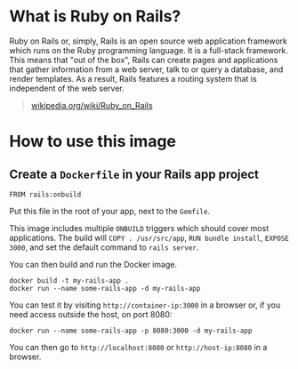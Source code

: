 # What is Ruby on Rails?

Ruby on Rails or, simply, Rails is an open source web application framework which runs on
the Ruby programming language. It is a full-stack framework. This means that "out of the
box", Rails can create pages and applications that gather information from a web server,
talk to or query a database, and render templates. As a result, Rails features a routing
system that is independent of the web server.

> [wikipedia.org/wiki/Ruby_on_Rails](https://en.wikipedia.org/wiki/Ruby_on_Rails)

# How to use this image

## Create a `Dockerfile` in your Rails app project
    FROM rails:onbuild

Put this file in the root of your app, next to the `Gemfile`.

This image includes multiple `ONBUILD` triggers which should cover most applications. The
build will `COPY . /usr/src/app`, `RUN bundle install`, `EXPOSE 3000`, and set the
default command to `rails server`.

You can then build and run the Docker image.

    docker build -t my-rails-app .
    docker run --name some-rails-app -d my-rails-app

You can test it by visiting `http://container-ip:3000` in a browser or, if you need
access outside the host, on port 8080:

    docker run --name some-rails-app -p 8080:3000 -d my-rails-app

You can then go to `http://localhost:8080` or `http://host-ip:8080` in a browser.
